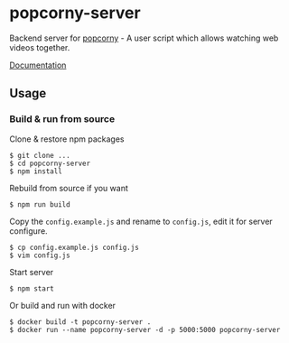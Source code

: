# popcorny-server
Backend server for [popcorny](https://github.com/MagicalDevelopersZyosouZone/popcorny) - A user script which allows watching web videos together.

[Documentation](./docs/README.md)

## Usage

### Build & run from source

Clone & restore npm packages
```shell
$ git clone ...
$ cd popcorny-server
$ npm install
```

Rebuild from source if you want
```shell
$ npm run build
```

Copy the `config.example.js` and rename to `config.js`, edit it for server configure.
```shell
$ cp config.example.js config.js
$ vim config.js
```

Start server
```shell
$ npm start
```

Or build and run with docker
```shell
$ docker build -t popcorny-server .
$ docker run --name popcorny-server -d -p 5000:5000 popcorny-server
```